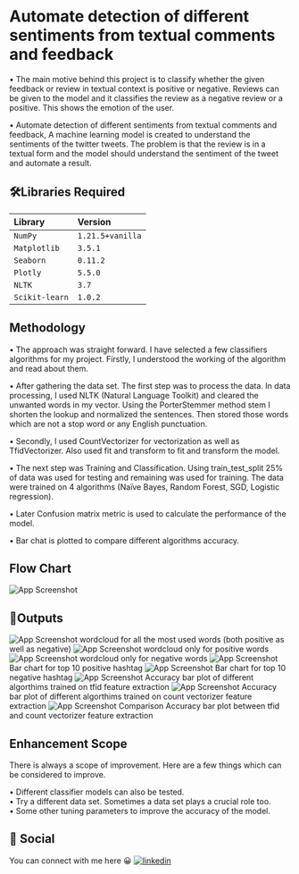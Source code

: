 
# Automate detection of different sentiments from textual comments and feedback

• The main motive behind this project is to classify whether the 
given feedback or review in textual context is positive or negative. 
Reviews can be given to the model and it classifies the review as a 
negative review or a positive. This shows the emotion of the user.

• Automate detection of different sentiments from textual comments 
and feedback, A machine learning model is created to understand the
sentiments of the twitter tweets. The problem is that the review is
in a textual form and the model should understand the sentiment of 
the tweet and automate a result.





## 🛠Libraries Required

| Library   | Version  |
| :-------- | :------- |
| `NumPy` | `1.21.5+vanilla` |
| `Matplotlib` | `3.5.1` |
| `Seaborn` | `0.11.2` |
| `Plotly` | `5.5.0` | 
| `NLTK` | `3.7` |
| `Scikit-learn` | `1.0.2` |






## Methodology
• The approach was straight forward. I have selected a few 
classifiers algorithms for my project. Firstly, I understood the 
working of the algorithm and read about them.

• After gathering the data set. The first step was to process 
the data. In data processing, I used NLTK (Natural Language 
Toolkit) and cleared the unwanted words in my vector. Using the 
PorterStemmer method stem I shorten the lookup and normalized the 
sentences. Then stored those words which are not a stop word or 
any English punctuation.

• Secondly, I used CountVectorizer  for vectorization as well as 
TfidVectorizer. Also used fit and transform to fit and transform 
the model.

• The next step was Training and Classification. Using 
train_test_split 25% of data was used for testing and remaining 
was used for training. The data were trained on 4 algorithms 
(Naïve Bayes, Random Forest, SGD, Logistic regression).

• Later Confusion matrix metric is used to calculate the 
performance of the model.

• Bar chat is plotted to compare different algorithms accuracy.
## Flow Chart

![App Screenshot](src/flow.png)
## 📸Outputs

![App Screenshot](src/wordcloud.png)
                                        wordcloud for all the most used words (both positive as well as negative)
![App Screenshot](src/wordcloud_positive.png)
wordcloud only for positive words
![App Screenshot](src/wordcloud_negative.png)
wordcloud only for negative words
![App Screenshot](src/top10.png)
Bar chart for top 10 positive hashtag
![App Screenshot](src/top10_negative.png)
Bar chart for top 10 negative hashtag
![App Screenshot](src/tfid.png)
Accuracy bar plot of different algorthims trained on tfid feature extraction 
![App Screenshot](src/count_vector.png)
Accuracy bar plot of different algorthims trained on count vectorizer feature extraction
![App Screenshot](src/vs.png)
Comparison Accuracy bar plot between tfid and count vectorizer feature extraction





## Enhancement Scope 
There is always a scope of improvement. Here are a few things 
which can be considered to improve.

• Different classifier models can also be tested.  
• Try a different data set. Sometimes a data set plays a crucial 
role too.   
• Some other tuning parameters to improve the accuracy of the model.

## 🔗 Social
You can connect with me here 😀
[![linkedin](https://img.shields.io/badge/linkedin-0A66C2?style=for-the-badge&logo=linkedin&logoColor=white)](https://www.linkedin.com/in/ankit-pradhan-052353221/)


